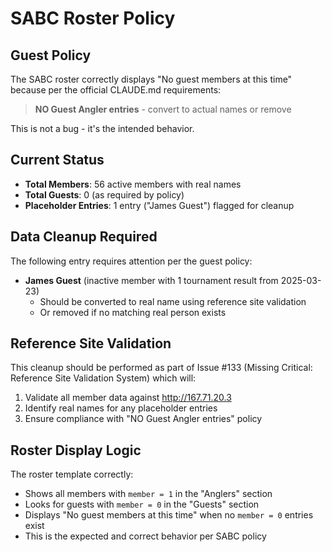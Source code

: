 # SABC Roster Policy

## Guest Policy

The SABC roster correctly displays "No guest members at this time" because per the official CLAUDE.md requirements:

> **NO Guest Angler entries** - convert to actual names or remove

This is not a bug - it's the intended behavior.

## Current Status

- **Total Members**: 56 active members with real names
- **Total Guests**: 0 (as required by policy)
- **Placeholder Entries**: 1 entry ("James Guest") flagged for cleanup

## Data Cleanup Required

The following entry requires attention per the guest policy:

- **James Guest** (inactive member with 1 tournament result from 2025-03-23)
  - Should be converted to real name using reference site validation
  - Or removed if no matching real person exists

## Reference Site Validation

This cleanup should be performed as part of Issue #133 (Missing Critical: Reference Site Validation System) which will:

1. Validate all member data against http://167.71.20.3
2. Identify real names for any placeholder entries
3. Ensure compliance with "NO Guest Angler entries" policy

## Roster Display Logic

The roster template correctly:
- Shows all members with `member = 1` in the "Anglers" section  
- Looks for guests with `member = 0` in the "Guests" section
- Displays "No guest members at this time" when no `member = 0` entries exist
- This is the expected and correct behavior per SABC policy